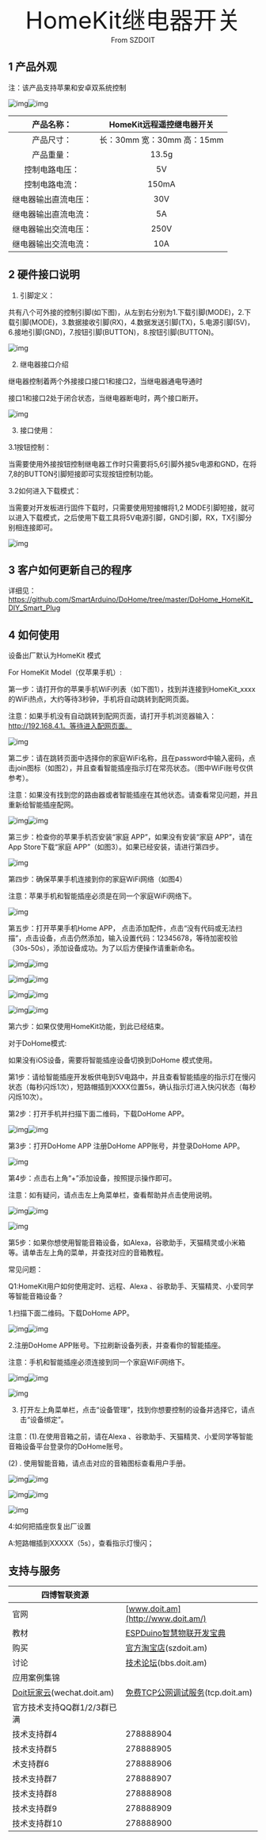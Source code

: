 <center><font size=10> HomeKit继电器开关 </center></font>
<center> From SZDOIT </center>

## 1 产品外观

注：该产品支持苹果和安卓双系统控制

 

![img](https://github.com/SmartArduino/zhdocs/raw/master/zhSmartProduct/HomeKit1Relay/wps63.png)![img](https://github.com/SmartArduino/zhdocs/raw/master/zhSmartProduct/HomeKit1Relay/wps64.png) 

|      产品名称：      | HomeKit远程遥控继电器开关  |
| :------------------: | :------------------------: |
|      产品尺寸：      | 长：30mm 宽：30mm 高：15mm |
|      产品重量：      |           13.5g            |
|    控制电路电压：    |             5V             |
|    控制电路电流：    |           150mA            |
| 继电器输出直流电压： |            30V             |
| 继电器输出直流电流： |             5A             |
| 继电器输出交流电压： |            250V            |
| 继电器输出交流电流： |            10A             |

## 2 硬件接口说明

1. 引脚定义：

共有八个可外接的控制引脚(如下图)，从左到右分别为1.下载引脚(MODE)，2.下载引脚(MODE)，3.数据接收引脚(RX)，4.数据发送引脚(TX)，5.电源引脚(5V)，6.接地引脚(GND)，7.按钮引脚(BUTTON)，8.按钮引脚(BUTTON)。

![img](https://github.com/SmartArduino/zhdocs/raw/master/zhSmartProduct/HomeKit1Relay/wps65.png) 

2. 继电器接口介绍

继电器控制着两个外接接口接口1和接口2，当继电器通电导通时

接口1和接口2处于闭合状态，当继电器断电时，两个接口断开。

![img](https://github.com/SmartArduino/zhdocs/raw/master/zhSmartProduct/HomeKit1Relay/wps66.png) 

3. 接口使用：

3.1按钮控制：

当需要使用外接按钮控制继电器工作时只需要将5,6引脚外接5v电源和GND，在将7,8的BUTTON引脚短接即可实现按钮控制功能。

3.2如何进入下载模式：

当需要对开发板进行固件下载时，只需要使用短接帽将1,2 MODE引脚短接，就可以进入下载模式，之后使用下载工具将5V电源引脚，GND引脚，RX，TX引脚分别相连接即可。

![img](https://github.com/SmartArduino/zhdocs/raw/master/zhSmartProduct/HomeKit1Relay/wps67.jpg) 

## 3 客户如何更新自己的程序

详细见：https://github.com/SmartArduino/DoHome/tree/master/DoHome_HomeKit_DIY_Smart_Plug

## 4 如何使用

设备出厂默认为HomeKit 模式

For HomeKit Model（仅苹果手机）:

第一步：请打开你的苹果手机WiFi列表（如下图1），找到并连接到HomeKit_xxxx 的WiFi热点，大约等待3秒钟，手机将自动跳转到配网页面。

注意：如果手机没有自动跳转到配网页面，请打开手机浏览器输入：http://192.168.4.1。等待进入配网页面。

![img](https://github.com/SmartArduino/zhdocs/raw/master/zhSmartProduct/HomeKit1Relay/wps68.jpg) 

第二步：请在跳转页面中选择你的家庭WiFi名称，且在password中输入密码，点击join图标（如图2），并且查看智能插座指示灯在常亮状态。（图中WiFi账号仅供参考）。

注意：如果没有找到您的路由器或者智能插座在其他状态。请查看常见问题，并且重新给智能插座配网。

![img](https://github.com/SmartArduino/zhdocs/raw/master/zhSmartProduct/HomeKit1Relay/wps69.jpg)![img](https://github.com/SmartArduino/zhdocs/raw/master/zhSmartProduct/HomeKit1Relay/wps70.jpg) 

第三步：检查你的苹果手机否安装“家庭 APP”，如果没有安装“家庭 APP”，请在App Store下载“家庭 APP”（如图3）。如果已经安装，请进行第四步。

 

![img](https://github.com/SmartArduino/zhdocs/raw/master/zhSmartProduct/HomeKit1Relay/wps71.jpg) 

第四步：确保苹果手机连接到你的家庭WiFi网络（如图4）

注意：苹果手机和智能插座必须是在同一个家庭WiFi网络下。

![img](https://github.com/SmartArduino/zhdocs/raw/master/zhSmartProduct/HomeKit1Relay/wps72.jpg) 

第五步：打开苹果手机Home APP， 点击添加配件，点击“没有代码或无法扫描”，点击设备，点击仍然添加，输入设置代码：12345678，等待加密校验（30s-50s），添加设备成功。为了以后方便操作请重新命名。

![img](https://github.com/SmartArduino/zhdocs/raw/master/zhSmartProduct/HomeKit1Relay/wps73.png)![img](https://github.com/SmartArduino/zhdocs/raw/master/zhSmartProduct/HomeKit1Relay/wps74.png)

![img](https://github.com/SmartArduino/zhdocs/raw/master/zhSmartProduct/HomeKit1Relay/wps75.jpg)![img](https://github.com/SmartArduino/zhdocs/raw/master/zhSmartProduct/HomeKit1Relay/wps76.png)

![img](https://github.com/SmartArduino/zhdocs/raw/master/zhSmartProduct/HomeKit1Relay/wps77.png)![img](https://github.com/SmartArduino/zhdocs/raw/master/zhSmartProduct/HomeKit1Relay/wps78.jpg)

![img](https://github.com/SmartArduino/zhdocs/raw/master/zhSmartProduct/HomeKit1Relay/wps79.jpg)![img](https://github.com/SmartArduino/zhdocs/raw/master/zhSmartProduct/HomeKit1Relay/wps80.jpg)

第六步：如果仅使用HomeKit功能，到此已经结束。

对于DoHome模式:

如果没有iOS设备，需要将智能插座设备切换到DoHome 模式使用。

第1步：请给智能插座开发板供电到5V电路中，并且查看智能插座的指示灯在慢闪状态（每秒闪烁1次），短路帽插到XXXX位置5s，确认指示灯进入快闪状态（每秒闪烁10次）。

第2步：打开手机并扫描下面二维码，下载DoHome APP。

![img](https://github.com/SmartArduino/zhdocs/raw/master/zhSmartProduct/HomeKit1Relay/wps81.jpg)![img](https://github.com/SmartArduino/zhdocs/raw/master/zhSmartProduct/HomeKit1Relay/wps82.jpg) 

 

第3步：打开DoHome APP 注册DoHome APP账号，并登录DoHome APP。

 

![img](https://github.com/SmartArduino/zhdocs/raw/master/zhSmartProduct/HomeKit1Relay/wps83.jpg) 

 

 

第4步：点击右上角“+”添加设备，按照提示操作即可。

注意：如有疑问，请点击左上角菜单栏，查看帮助并点击使用说明。

![img](https://github.com/SmartArduino/zhdocs/raw/master/zhSmartProduct/HomeKit1Relay/wps84.jpg)![img](https://github.com/SmartArduino/zhdocs/raw/master/zhSmartProduct/HomeKit1Relay/wps85.jpg) 

![img](https://github.com/SmartArduino/zhdocs/raw/master/zhSmartProduct/HomeKit1Relay/wps86.jpg) 

 

第5步：如果你想使用智能音箱设备，如Alexa，谷歌助手，天猫精灵或小米箱等。请单击左上角的菜单，并查找对应的音箱教程。

常见问题：

Q1:HomeKit用户如何使用定时、远程、Alexa 、谷歌助手、天猫精灵、小爱同学等智能音箱设备？

1.扫描下面二维码。下载DoHome APP。

![img](https://github.com/SmartArduino/zhdocs/raw/master/zhSmartProduct/HomeKit1Relay/wps87.jpg)![img](https://github.com/SmartArduino/zhdocs/raw/master/zhSmartProduct/HomeKit1Relay/wps88.png)

 

2.注册DoHome  APP账号。下拉刷新设备列表，并查看你的智能插座。

注意：手机和智能插座必须连接到同一个家庭WiFi网络下。

![img](https://github.com/SmartArduino/zhdocs/raw/master/zhSmartProduct/HomeKit1Relay/wps89.jpg)![img](https://github.com/SmartArduino/zhdocs/raw/master/zhSmartProduct/HomeKit1Relay/wps90.jpg) 

![img](https://github.com/SmartArduino/zhdocs/raw/master/zhSmartProduct/HomeKit1Relay/wps91.jpg) 

3. 打开左上角菜单栏，点击“设备管理”，找到你想要控制的设备并选择它，请点击“设备绑定”。

注意：(1).在使用音箱之前，请在Alexa 、谷歌助手、天猫精灵、小爱同学等智能音箱设备平台登录你的DoHome账号。

(2) . 使用智能音箱，请点击对应的音箱图标查看用户手册。

![img](https://github.com/SmartArduino/zhdocs/raw/master/zhSmartProduct/HomeKit1Relay/wps92.jpg)![img](https://github.com/SmartArduino/zhdocs/raw/master/zhSmartProduct/HomeKit1Relay/wps93.jpg) 

![img](https://github.com/SmartArduino/zhdocs/raw/master/zhSmartProduct/HomeKit1Relay/wps94.jpg)![img](https://github.com/SmartArduino/zhdocs/raw/master/zhSmartProduct/HomeKit1Relay/wps95.jpg) 

![img](https://github.com/SmartArduino/zhdocs/raw/master/zhSmartProduct/HomeKit1Relay/wps96.jpg)

4:如何把插座恢复出厂设置

A:短路帽插到XXXXX（5s），查看指示灯慢闪；

## 支持与服务

| 四博智联资源                                        |                                                              |
| --------------------------------------------------- | ------------------------------------------------------------ |
| 官网                                                | [www.doit.am](http://www.doit.am/)                           |
| 教材                                                | [ESPDuino智慧物联开发宝典](https://item.taobao.com/item.htm?spm=a1z10.3-c.w4002-7420449993.9.Bgp1Ll&id=520583000610) |
| 购买                                                | [官方淘宝店](https://szdoit.taobao.com/)(szdoit.am)          |
| 讨论                                                | [技术论坛](http://bbs.doit.am/forum.php)(bbs.doit.am)        |
| 应用案例集锦                                        |                                                              |
| [Doit玩家云](http://wechat.doit.am)(wechat.doit.am) | [免费TCP公网调试服务](http://tcp.doit.am)(tcp.doit.am)       |
| 官方技术支持QQ群1/2/3群已满                         |                                                              |
| 技术支持群4                                         | 278888904                                                    |
| 技术支持群5                                         | 278888905                                                    |
| 术支持群6                                           | 278888906                                                    |
| 技术支持群7                                         | 278888907                                                    |
| 技术支持群8                                         | 278888908                                                    |
| 技术支持群9                                         | 278888909                                                    |
| 技术支持群10                                        | 278888900                                                    |